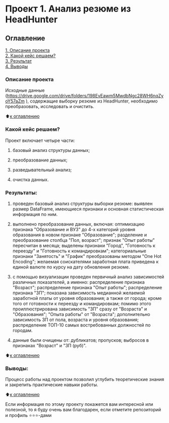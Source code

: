 # Проект 1. Анализ резюме из HeadHunter 

## Оглавление  
[1. Описание проекта](https://github.com/Mariya-VB/Study/blob/main/project_0/README_0.md#описание-проекта)  
[2. Какой кейс решаем?](https://github.com/Mariya-VB/Study/blob/main/project_0/README_0.md#какой-кейс-решаем)  
[3. Результат](https://github.com/Mariya-VB/Study/blob/main/project_0/README_0.md#результаты)    
[4. Выводы](https://github.com/Mariya-VB/Study/blob/main/project_0/README_0.md#выводы) 

### Описание проекта    
Исходные данные (https://drive.google.com/drive/folders/198EvEawm5MwdbNgc28WH6nqZyoY57aZm ), содержащие выборку резюме из HeadHunter, необходимо преобразовать, исследовать и очистить.

:arrow_up:[к оглавлению](_)


### Какой кейс решаем?    
Проект включает четыре части:

1. базовый анализ структуры данных;

2. преобразование данных;

3. разведывательный анализ;

4. очистка данных.


### Результаты:  
1. проведен базовый анализ структуры выборки резюме: выявлен размер DataFrame, имеющиеся признаки и основная статистическая информация по ним.

2. выполнено преобразование данных, включая: оптимизацию признака "Образование и ВУЗ" до 4-х категорий уровня образования в новом признаке "Образование"; разделение и преобразование столбца "Пол, возраст"; признак "Опыт работы" пересчитан в месяца; выделены признаки "Город", "Готовность к переезду" и "Готовность к командировкам"; категориальные признаки "Занятость" и "График" преобразованы методом "One Hot Encoding"; желаемая соискателями заработная плата приведена к единой валюте по курсу на дату обновления резюме.

3. с помощью визуализации проведен первичный анализ зависимостей различных показателей, а именно: распределение признака "Возраст"; распределение признака "Опыт работы"; распределение признака "ЗП"; показана зависимость медианной желаемой заработной платы от уровня образования; а также от города; кроме того от готовности к переезду и командировкам; помимо этого проиллюстрирована зависимость "ЗП" сразу от "Возраста" и "Образования"; "Опыта работы" от "Возраста"; дополнительно зависимость ЗП от пола, возраста и уровня образования; распределение ТОП-10 самых востребованных должностей по городам.

4. данные были очищены от: дубликатов; пропусков; выбросов в признаках "Возраст" и "ЗП (руб)".

:arrow_up:[к оглавлению](.README.md#Оглавление)


### Выводы:  
Процесс работы над проектом позволил углубить теоретические знания и закрепить практические навыки работы.

:arrow_up:[к оглавлению](.README.md#Оглавление)


Если информация по этому проекту покажется вам интересной или полезной, то я буду очень вам благодарен, если отметите репозиторий и профиль ⭐️⭐️⭐️-дами